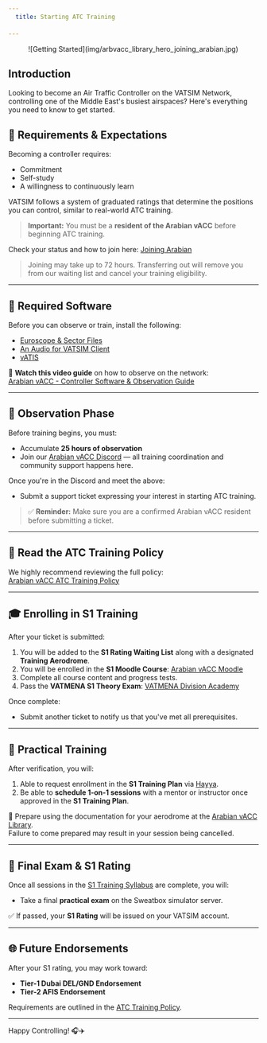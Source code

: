 ```yaml
---
  title: Starting ATC Training

---
```

<figure markdown>
![Getting Started](img/arbvacc_library_hero_joining_arabian.jpg)
</figure>

## Introduction

Looking to become an Air Traffic Controller on the VATSIM Network, controlling one of the Middle East's busiest airspaces? Here's everything you need to know to get started.

## 📌 Requirements & Expectations

Becoming a controller requires:

- Commitment
- Self-study
- A willingness to continuously learn

VATSIM follows a system of graduated ratings that determine the positions you can control, similar to real-world ATC training.

> **Important:** You must be a **resident of the Arabian vACC** before beginning ATC training.

Check your status and how to join here: [Joining Arabian](https://library.arabian-vacc.com/getting_started/joining_arabian/)

> Joining may take up to 72 hours. Transferring out will remove you from our waiting list and cancel your training eligibility.

---

## 🧰 Required Software

Before you can observe or train, install the following:

- [Euroscope & Sector Files](https://library.arabian-vacc.com/foundations/controller%20software/euroscope/)
- [An Audio for VATSIM Client](https://library.arabian-vacc.com/foundations/controller%20software/audio/)
- [vATIS](https://library.arabian-vacc.com/foundations/controller%20software/vatis/)

🎥 **Watch this video guide** on how to observe on the network:  
[Arabian vACC - Controller Software & Observation Guide](https://www.youtube.com/watch?v=ycCieiy0ufc)

---

## 🔭 Observation Phase

Before training begins, you must:

- Accumulate **25 hours of observation**
- Join our [Arabian vACC Discord](https://community.vatsim.net/) — all training coordination and community support happens here.

Once you're in the Discord and meet the above:

- Submit a support ticket expressing your interest in starting ATC training.

> ✅ **Reminder:** Make sure you are a confirmed Arabian vACC resident before submitting a ticket.

---

## 📘 Read the ATC Training Policy

We highly recommend reviewing the full policy:  
[Arabian vACC ATC Training Policy](https://library.arabian-vacc.com/policies/atc_training/general/)

---

## 🎓 Enrolling in S1 Training

After your ticket is submitted:

1. You will be added to the **S1 Rating Waiting List** along with a designated **Training Aerodrome**.
2. You will be enrolled in the **S1 Moodle Course**: [Arabian vACC Moodle](https://moodle.arabian-vacc.com)
3. Complete all course content and progress tests.
4. Pass the **VATMENA S1 Theory Exam**: [VATMENA Division Academy](https://academy.vatsim.me)

Once complete:

- Submit another ticket to notify us that you've met all prerequisites.

---

## 🛫 Practical Training

After verification, you will:

1. Able to request enrollment in the **S1 Training Plan** via [Hayya](https://hayya.vatsim.me/).
2. Be able to **schedule 1-on-1 sessions** with a mentor or instructor once approved in the **S1 Training Plan**.

📖 Prepare using the documentation for your aerodrome at the [Arabian vACC Library](https://library.arabian-vacc.com/).  
Failure to come prepared may result in your session being cancelled.

---

## 🧪 Final Exam & S1 Rating

Once all sessions in the [S1 Training Syllabus](https://library.arabian-vacc.com/policies/atc_training/s1/) are complete, you will:

- Take a final **practical exam** on the Sweatbox simulator server.

✅ If passed, your **S1 Rating** will be issued on your VATSIM account.

---

## 🌐 Future Endorsements

After your S1 rating, you may work toward:

- **Tier-1 Dubai DEL/GND Endorsement**
- **Tier-2 AFIS Endorsement**

Requirements are outlined in the [ATC Training Policy](https://library.arabian-vacc.com/policies/atc_training/general/).

---

Happy Controlling! 🎧✈️